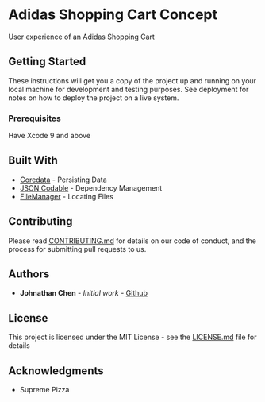 # Adidas Shopping Cart Concept

User experience of an Adidas Shopping Cart

## Getting Started

These instructions will get you a copy of the project up and running on your local machine for development and testing purposes. See deployment for notes on how to deploy the project on a live system.

### Prerequisites

Have Xcode 9 and above

## Built With

* [Coredata]() - Persisting Data
* [JSON Codable]() - Dependency Management
* [FileManager]() - Locating Files

## Contributing

Please read [CONTRIBUTING.md]() for details on our code of conduct, and the process for submitting pull requests to us.

## Authors

* **Johnathan Chen** - *Initial work* - [Github](https://github.com/johnathanachen)

## License

This project is licensed under the MIT License - see the [LICENSE.md](LICENSE.md) file for details

## Acknowledgments

* Supreme Pizza
